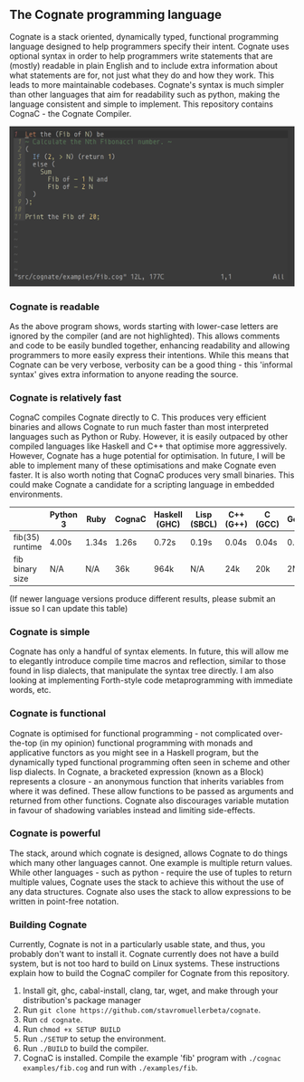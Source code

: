 ## The Cognate programming language
Cognate is a stack oriented, dynamically typed, functional programming language designed to help programmers specify their intent. Cognate uses optional syntax in order to help programmers write statements that are (mostly) readable in plain English and to include extra information about what statements are for, not just what they do and how they work. This leads to more maintainable codebases. Cognate's syntax is much simpler than other languages that aim for readability such as python, making the language consistent and simple to implement. This repository contains CognaC - the Cognate Compiler.

![Program to compute the 42nd Fibonacci number](fibonacci.png?raw=true)

### Cognate is readable
As the above program shows, words starting with lower-case letters are ignored by the compiler (and are not highlighted). This allows comments and code to be easily bundled together, enhancing readability and allowing programmers to more easily express their intentions. While this means that Cognate can be very verbose, verbosity can be a good thing - this 'informal syntax' gives extra information to anyone reading the source.

### Cognate is relatively fast
CognaC compiles Cognate directly to C. This produces very efficient binaries and allows Cognate to run much faster than most interpreted languages such as Python or Ruby. However, it is easily outpaced by other compiled languages like Haskell and C++ that optimise more aggressively. However, Cognate has a huge potential for optimisation. In future, I will be able to implement many of these optimisations and make Cognate even faster. It is also worth noting that CognaC produces very small binaries. This could make Cognate a candidate for a scripting language in embedded environments.

|                 | Python 3 | Ruby  | CognaC | Haskell (GHC) | Lisp (SBCL) | C++ (G++) | C (GCC) | Golang |
|-----------------|----------|-------|--------|---------------|-------------|-----------|---------|--------|
| fib(35) runtime | 4.00s    | 1.34s | 1.26s  | 0.72s         | 0.19s       | 0.04s     | 0.04s   | 0.08s  |
| fib binary size | N/A      | N/A   | 36k    | 964k          | N/A         | 24k       | 20k     | 2M     |

(If newer language versions produce different results, please submit an issue so I can update this table)

### Cognate is simple
Cognate has only a handful of syntax elements. In future, this will allow me to elegantly introduce compile time macros and reflection, similar to those found in lisp dialects, that manipulate the syntax tree directly. I am also looking at implementing Forth-style code metaprogramming with immediate words, etc. 

### Cognate is functional
Cognate is optimised for functional programming - not complicated over-the-top (in my opinion) functional programming with monads and applicative functors as you might see in a Haskell program, but the dynamically typed functional programming often seen in scheme and other lisp dialects. In Cognate, a bracketed expression (known as a Block) represents a closure - an anonymous function that inherits variables from where it was defined. These allow functions to be passed as arguments and returned from other functions. Cognate also discourages variable mutation in favour of shadowing variables instead and limiting side-effects.

### Cognate is powerful
The stack, around which cognate is designed, allows Cognate to do things which many other languages cannot. One example is multiple return values. While other languages - such as python - require the use of tuples to return multiple values, Cognate uses the stack to achieve this without the use of any data structures. Cognate also uses the stack to allow expressions to be written in point-free notation.

### Building Cognate
Currently, Cognate is not in a particularly usable state, and thus, you probably don't want to install it. Cognate currently does not have a build system, but is not too hard to build on Linux systems. These instructions explain how to build the CognaC compiler for Cognate from this repository.
1) Install git, ghc, cabal-install, clang, tar, wget, and make through your distribution's package manager
2) Run ```git clone https://github.com/stavromuellerbeta/cognate```.
3) Run ```cd cognate```.
4) Run ```chmod +x SETUP BUILD```
5) Run ```./SETUP``` to setup the environment.
6) Run ```./BUILD``` to build the compiler.
7) CognaC is installed. Compile the example 'fib' program with ```./cognac examples/fib.cog``` and run with ```./examples/fib```.
